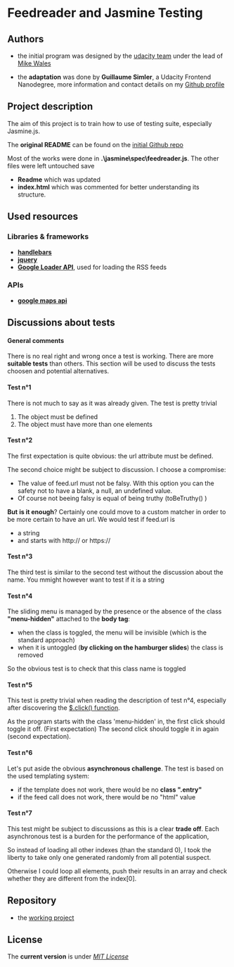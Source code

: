 # Feedreader and Jasmine Testing

Authors
----
* the initial program was designed by the [udacity team](https://github.com/udacity/frontend-nanodegree-feedreader/graphs/contributors) under the lead of [Mike Wales](https://www.linkedin.com/in/michaelwales)

* the **adaptation** was done by **Guillaume Simler**, a Udacity Frontend Nanodegree, more information and contact details on my [Github profile](https://github.com/guillaumesimler)

Project description
----

The aim of this project is to train how to use of testing suite, especially Jasmine.js. 

The **original README** can be found on the [initial Github repo](https://github.com/udacity/frontend-nanodegree-feedreader/blob/master/README.md)

Most of the works were done in **.\jasmine\spec\feedreader.js**. The other files were left untouched save
* **Readme** which was updated
* **index.html** which was commented for better understanding its structure. 

Used resources
----

### Libraries & frameworks

* [**handlebars**](http://handlebarsjs.com/)
* [**jquery**](https://jquery.com/)
* [**Google Loader API**](https://developers.google.com/loader/), used for loading the RSS feeds

### APIs

* [**google maps api**](https://developers.google.com/maps/?hl=en)


Discussions about tests
----

#### General comments

There is no real right and wrong once a test is working. There are more **suitable tests** than others. This section will be used to discuss the tests choosen and potential alternatives.

#### Test n°1

There is not much to say as it was already given. The test is pretty trivial
1. The object must be defined
2. The object must have more than one elements

#### Test n°2

The first expectation is quite obvious: the url attribute must be defined. 

The second choice might be subject to discussion. I choose a compromise:
* The value of feed.url must not be falsy. With this option you can the safety not to have a blank, a null, an undefined value.
* Of course not beeing falsy is equal of being truthy (toBeTruthy() )

**But** __is it enough__? Certainly one could move to a custom matcher in order to be more certain to have an url. 
We would test if feed.url is 
* a string
* and starts with http:// or https://

#### Test n°3

The third test is similar to the second test without the discussion about the name. You mmight however want to test if it is a string

#### Test n°4

The sliding menu is managed by the presence or the absence of the class **"menu-hidden"** attached to the **body tag**:
* when the class is toggled, the menu will be invisible (which is the standard approach)
* when it is untoggled (__by clicking on the hamburger slides__) the class is removed

So the obvious test is to check that this class name is toggled 

#### Test n°5

This test is pretty trivial when reading the description of test n°4, especially after discovering the [$.click() function](https://api.jquery.com/click/). 

As the program starts with the class 'menu-hidden' in, the first click should toggle it off. (First expectation)
The second click should toggle it in again (second expectation).

#### Test n°6 

Let's put aside the obvious __asynchronous challenge__. The test is based on the used templating system:
* if the template does not work, there would be no **class ".entry"**
* if the feed call does not work, there would be no "html" value

#### Test n°7

This test might be subject to discussions as this is a clear **trade off**. Each asynchronous test
is a burden for the performance of the application,

So instead of loading all other indexes (than the standard 0), I took the liberty to take only one generated randomly from all potential suspect. 

Otherwise I could loop all elements, push their results in an array and check whether they are different from the index[0].

Repository 
----

* the [working project](https://github.com/guillaumesimler/nanofe8)

License
----

The **current version** is under [_MIT License_](https://github.com/guillaumesimler/nanofe8/blob/master/LICENSE.txt) 